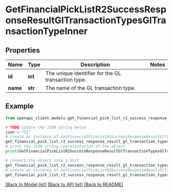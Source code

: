 # GetFinancialPickListR2SuccessResponseResultGlTransactionTypesGlTransactionTypeInner


## Properties

Name | Type | Description | Notes
------------ | ------------- | ------------- | -------------
**id** | **int** | The unique identifier for the GL transaction type. | 
**name** | **str** | The name of the GL transaction type. | 

## Example

```python
from openapi_client.models.get_financial_pick_list_r2_success_response_result_gl_transaction_types_gl_transaction_type_inner import GetFinancialPickListR2SuccessResponseResultGlTransactionTypesGlTransactionTypeInner

# TODO update the JSON string below
json = "{}"
# create an instance of GetFinancialPickListR2SuccessResponseResultGlTransactionTypesGlTransactionTypeInner from a JSON string
get_financial_pick_list_r2_success_response_result_gl_transaction_types_gl_transaction_type_inner_instance = GetFinancialPickListR2SuccessResponseResultGlTransactionTypesGlTransactionTypeInner.from_json(json)
# print the JSON string representation of the object
print(GetFinancialPickListR2SuccessResponseResultGlTransactionTypesGlTransactionTypeInner.to_json())

# convert the object into a dict
get_financial_pick_list_r2_success_response_result_gl_transaction_types_gl_transaction_type_inner_dict = get_financial_pick_list_r2_success_response_result_gl_transaction_types_gl_transaction_type_inner_instance.to_dict()
# create an instance of GetFinancialPickListR2SuccessResponseResultGlTransactionTypesGlTransactionTypeInner from a dict
get_financial_pick_list_r2_success_response_result_gl_transaction_types_gl_transaction_type_inner_from_dict = GetFinancialPickListR2SuccessResponseResultGlTransactionTypesGlTransactionTypeInner.from_dict(get_financial_pick_list_r2_success_response_result_gl_transaction_types_gl_transaction_type_inner_dict)
```
[[Back to Model list]](../README.md#documentation-for-models) [[Back to API list]](../README.md#documentation-for-api-endpoints) [[Back to README]](../README.md)


